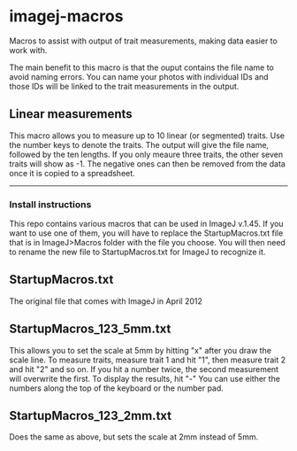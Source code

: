 # imagej-macros
Macros to assist with output of trait measurements, making data easier to work with.

The main benefit to this macro is that the ouput contains the file name to avoid naming errors. You can name your photos with individual IDs and those IDs will be linked to the trait measurements in the output.

## Linear measurements
This macro allows you to measure up to 10 linear (or segmented) traits. Use the number keys to denote the traits. The output will give the file name, followed by the ten lengths. If you only meaure three traits, the other seven traits will show as -1. The negative ones can then be removed from the data once it is copied to a spreadsheet.

---

### Install instructions

This repo contains various macros that can be used in ImageJ v.1.45. If you want to use one of them, you will have to replace the StartupMacros.txt file that is in ImageJ>Macros folder with the file you choose. You will then need to rename the new file to StartupMacros.txt for ImageJ to recognize it. 

## StartupMacros.txt
The original file that comes with ImageJ in April 2012

## StartupMacros_123_5mm.txt
This allows you to set the scale at 5mm by hitting "x" after you draw the scale line. To measure traits, measure trait 1 and hit "1", then measure trait 2 and hit "2" and so on. If you hit a number twice, the second measurement will overwrite the first. To display the results, hit "-"   You can use either the numbers along the top of the keyboard or the number pad.

## StartupMacros_123_2mm.txt
Does the same as above, but sets the scale at 2mm instead of 5mm.

